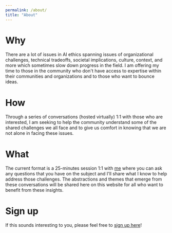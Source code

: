 ```yaml
---
permalink: /about/
title: "About"
---
```


# Why

There are a lot of issues in AI ethics spanning issues of organizational challenges, technical tradeoffs, societal implications, culture, context, and more which sometimes slow down progress in the field. I am offering my time to those in the community who don't have access to expertise within their communities and organizations and to those who want to bounce ideas. 

# How

Through a series of conversations (hosted virtually) 1:1 with those who are interested, I am seeking to help the community understand some of the shared challenges we all face and to give us comfort in knowing that we are not alone in facing these issues. 

# What

The current format is a 25-minutes session 1:1 with [me](https://atg-abhishek.github.io) where you can ask any questions that you have on the subject and I'll share what I know to help address those challenges. The abstractions and themes that emerge from these conversations will be shared here on this website for all who want to benefit from these insights. 

# Sign up

If this sounds interesting to you, please feel free to [sign up here](https://forms.gle/EArTEAfP3dvUCDov5)!
